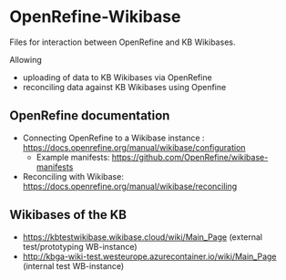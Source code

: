 # OpenRefine-Wikibase
Files for interaction between OpenRefine and KB Wikibases. 

Allowing 
* uploading of data to KB Wikibases via OpenRefine
* reconciling data against KB Wikibases using Openfine  

## OpenRefine documentation
* Connecting OpenRefine to a Wikibase instance : https://docs.openrefine.org/manual/wikibase/configuration
  * Example manifests: https://github.com/OpenRefine/wikibase-manifests
* Reconciling with Wikibase: https://docs.openrefine.org/manual/wikibase/reconciling

## Wikibases of the KB 
* https://kbtestwikibase.wikibase.cloud/wiki/Main_Page (external test/prototyping WB-instance)
* http://kbga-wiki-test.westeurope.azurecontainer.io/wiki/Main_Page (internal test WB-instance)
